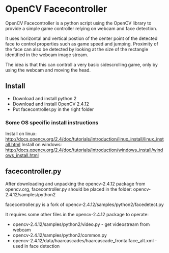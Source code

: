# OpenCV Facecontroller
OpenCV Facecontroller is a python script using the OpenCV library to provide a 
simple game controller relying on webcam and face detection.

It uses horizontal and vertical postion of the center point of the detected face to control properties such as game speed and jumping.
Proximity of the face can also be detected by looking at the size of the rectangle identified in the webcam image stream.

The idea is that this can controll a very basic sidescrolling game, only by using the webcam and moving the head.

## Install
- Download and install python 2
- Download and install OpenCV 2.4.12
- Put facecontroller.py in the right folder

### Some OS specific install instructions
Install on linux: http://docs.opencv.org/2.4/doc/tutorials/introduction/linux_install/linux_install.html
Install on windows: http://docs.opencv.org/2.4/doc/tutorials/introduction/windows_install/windows_install.html

## facecontroller.py
After downloading and unpacking the opencv-2.4.12 package from opencv.org, facecontroller.py should be 
placed in the folder:
opencv-2.4.12/samples/python2

facecontroller.py is a fork of opencv-2.4.12/samples/python2/facedetect.py

It requires some other files in the opencv-2.4.12 package to operate:
- opencv-2.4.12/samples/python2/video.py - get videostream from webcam
- opencv-2.4.12/samples/python2/common.py
- opencv-2.4.12/data/haarcascades/haarcascade_frontalface_alt.xml - used in face detection
